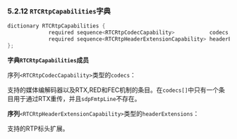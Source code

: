 ### 5.2.12 `RTCRtpCapabilities`字典

```java
dictionary RTCRtpCapabilities {
             required sequence<RTCRtpCodecCapability>           codecs;
             required sequence<RTCRtpHeaderExtensionCapability> headerExtensions;
};
```

**字典`RTCRtpCapabilities`成员**

序列`<RTCRtpCodecCapability>`类型的`codecs`：

支持的媒体编解码器以及RTX,RED和FEC机制的条目。在`codecs[]`中只有一个条目用于通过RTX重传，并且`sdpFmtpLine`不存在。

**序列**`<RTCRtpHeaderExtensionCapability>`类型的`headerExtensions`：

支持的RTP标头扩展。

